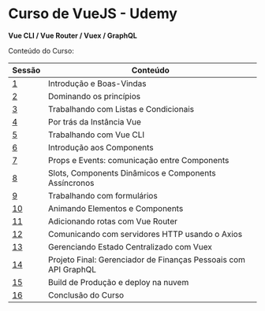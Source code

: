 # Curso de VueJS - Udemy

<p><b>Vue CLI / Vue Router / Vuex / GraphQL</b><br/></p>

<p>Conteúdo do Curso:</p>

Sessão            | Conteúdo 
----------------- | --------
[1]()  | Introdução e Boas-Vindas
[2]()  | Dominando os princípios
[3]()  | Trabalhando com Listas e Condicionais
[4]()  | Por trás da Instância Vue
[5]()  | Trabalhando com Vue CLI
[6]()  | Introdução aos Components
[7]()  | Props e Events: comunicação entre Components
[8]()  | Slots, Components Dinâmicos e Components Assíncronos
[9]()  | Trabalhando com formulários
[10]()  | Animando Elementos e Components
[11]()  | Adicionando rotas com Vue Router
[12]()  | Comunicando com servidores HTTP usando o Axios
[13]()  | Gerenciando Estado Centralizado com Vuex
[14]()  | Projeto Final: Gerenciador de Finanças Pessoais com API GraphQL
[15]()  | Build de Produção e deploy na nuvem
[16]()  | Conclusão do Curso